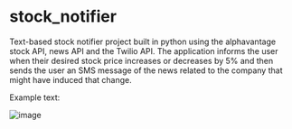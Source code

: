 # stock_notifier
Text-based stock notifier project built in python using the alphavantage stock API, news API and the Twilio API. The application informs the user when their desired stock price increases or decreases by 5% and then sends the user an SMS message of the news related to the company that might have induced that change.

Example text:


![image](https://user-images.githubusercontent.com/83188708/148447772-ca01c616-b93b-42d9-a0f3-a76bc89b230f.png)

